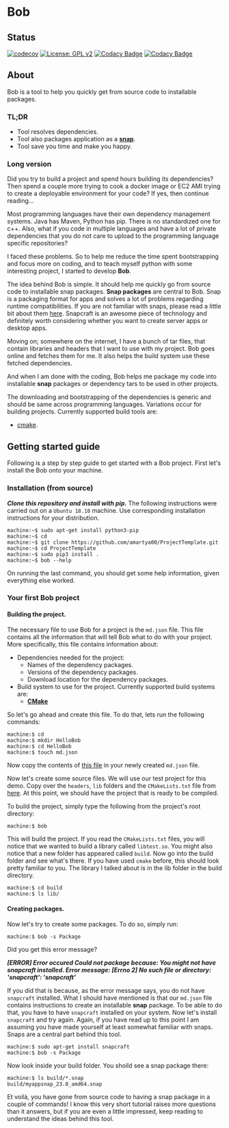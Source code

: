 # **Bob**
## Status
[![codecov](https://codecov.io/gh/amartya00/ProjectTemplate/branch/master/graph/badge.svg)](https://codecov.io/gh/amartya00/ProjectTemplate)
[![License: GPL v2](https://img.shields.io/badge/License-GPL%20v2-blue.svg)](https://www.gnu.org/licenses/old-licenses/gpl-2.0.en.html)
[![Codacy Badge](https://api.codacy.com/project/badge/Grade/064fff2537d14417a2fb2a83fc4e900f)](https://www.codacy.com/app/amartya00/ProjectTemplate?utm_source=github.com&amp;utm_medium=referral&amp;utm_content=amartya00/ProjectTemplate&amp;utm_campaign=Badge_Grade)
[![Codacy Badge](https://api.codacy.com/project/badge/Coverage/064fff2537d14417a2fb2a83fc4e900f)](https://www.codacy.com/app/amartya00/ProjectTemplate?utm_source=github.com&utm_medium=referral&utm_content=amartya00/ProjectTemplate&utm_campaign=Badge_Coverage)

## About

Bob is a tool to help you quickly get from source code to installable packages.

### TL;DR
  - Tool resolves dependencies.
  - Tool also packages application as a [**snap**](https://snapcraft.io/).
  - Tool save you time and make you happy.

### Long version
Did you try to build a project and spend hours building its dependencies? Then spend a couple more trying to cook a docker image or EC2 AMI trying to create a deployable environment for your code? If yes, then continue reading...

Most programming languages have their own dependency management systems. Java has Maven, Python has pip. There is no standardized one for c++. Also, what if you code in multiple languages and have a lot of private dependencies that you do not care to upload to the programming language specific repositories?

I faced these problems. So to help me reduce the time spent bootstrapping and focus more on coding, and to teach myself python with some interesting project, I started to develop **Bob**.

The idea behind Bob is simple. It should help me quickly go from source code to installable snap packages. **Snap packages** are central to Bob. Snap is a packaging format for apps and solves a lot of problems regarding runtime compatibilities. If you are not familiar with snaps, please read a little bit about them [here](https://snapcraft.io/). Snapcraft is an awesome piece of technology and definitely worth considering whether you want to create server apps or desktop apps.  

Moving on; somewhere on the internet, I have a bunch of tar files, that contain libraries and headers that I want to use with my project. Bob goes online and fetches them for me. It also helps the build system use these fetched dependencies. 

And when I  am done with the coding, Bob helps me package my code into installable **snap** packages or dependency tars to be used in other projects.  

The downloading and bootstrapping of the dependencies is generic and should be same across programming languages.
Variations occur for building projects. Currently supported build tools are:
  - [cmake](https://cmake.org/).
  
 ## Getting started guide
Following is a step by step guide to get started with a Bob project. First let's install the Bob onto your machine.

### Installation (from source)
***Clone this repository and install with pip.*** The following instructions were carried out on a ```Ubuntu 18.10``` machine. Use corresponding installation instructions for your distribution.

```console
machine:~$ sudo apt-get install python3-pip
machine:~$ cd
machine:~$ git clone https://github.com/amartya00/ProjectTemplate.git
machine:~$ cd ProjectTemplate
machine:~$ sudo pip3 install .
machine:~$ bob --help
```
On running the last command, you should get some help information, given everything else worked.

### Your first Bob project
#### Building the project.
The necessary file to use Bob for a project is the ```md.json``` file. This file contains all the information that will tell Bob what to do with your project. More specifically, this file contains information about:
  - Dependencies needed for the project:
    - Names of the dependency packages.
    - Versions of the dependency packages.
    - Download location for the dependency packages.
  - Build system to use for the project. Currently supported build systems are:
    - [**CMake**](https://cmake.org/)

So let's go ahead and create this file. To do that, lets run the following commands:
```console
machine:$ cd
machine:$ mkdir HelloBob
machine:$ cd HelloBob
machine:$ touch md.json
```

Now copy the contents of [this file](https://github.com/amartya00/ProjectTemplate/blob/master/tst/steps/data/md.json) in your newly created ```md.json``` file. 

Now let's create some source files. We will use our test project for this demo. Copy over the ```headers```, ```lib``` folders and the ```CMakeLists.txt``` file from [here](https://github.com/amartya00/ProjectTemplate/tree/master/tst/steps/data). At this point, we should have the project that is ready to be compiled.

To build the project, simply type the following from the project's root directory:
```console
machine:$ bob
```

This will build the project. If you read the ```CMakeLists.txt``` files, you will notice that we wanted to build a library called ```libtest.so```. You might also notice that a new folder has appeared called ```build```. Now go into the build folder and see what's there. If you have used ```cmake``` before, this should look pretty familiar to you. The library I talked about is in the lib folder in the build directory.

```console
machine:$ cd build
machine:$ ls lib/
```

#### Creating packages.
Now let's try to create some packages. To do so, simply run:
```console
machine:$ bob -s Package
```

Did you get this error message?

***[ERROR] Error occured Could not package because: You might not have snapcraft installed. Error message: [Errno 2] No such file or directory: 'snapcraft': 'snapcraft'***

If you did that is because, as the error message says, you do not have ```snapcraft``` installed. What I should have mentioned is that our ```md.json``` file contains instructions to create an installable **snap** package. To be able to do that, you have to have ```snapcraft``` installed on your system. Now let's install ```snapcraft``` and try again. Again, if you have read up to this point I am assuming you have made yourself at least somewhat familiar with snaps. Snaps are a central part behind this tool.

```console
machine:$ sudo apt-get install snapcraft
machine:$ bob -s Package
```

Now look inside your build folder. You shoild see a snap package there:

```console
machine:$ ls build/*.snap
build/myappsnap_23.0_amd64.snap
```

Et voilà, you have gone from source code to having a snap package in a couple of commands! I know this very short tutorial raises more questions than it answers, but if you are even a little impressed, keep reading to understand the ideas behind this tool.
  

